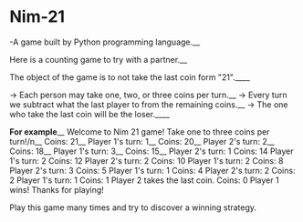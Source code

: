 # Nim-21
-A game built by Python programming language.__

Here is a counting game to try with a partner.__

The object of the game is to not take the last coin form "21".____

-> Each person may take one, two, or three coins per turn.__
-> Every turn we subtract what the last player to from the remaining coins.__
-> The one who take the last coin will be the loser.____

 **********************************For example**********************************__
      Welcome to Nim 21 game! Take one to three coins per turn!/n__
      Coins:  21__
      Player 1's turn: 1__
      Coins:  20__
      Player 2's turn: 2__
      Coins:  18__
      Player 1's turn: 3__
      Coins:  15__
      Player 2's turn: 1
      Coins:  14
      Player 1's turn: 2
      Coins:  12
      Player 2's turn: 2
      Coins:  10
      Player 1's turn: 2
      Coins:  8
      Player 2's turn: 3
      Coins:  5
      Player 1's turn: 1
      Coins:  4
      Player 2's turn: 2
      Coins:  2
      Player 1's turn: 1
      Coins:  1
      Player 2 takes the last coin.
      Coins: 0
      Player 1 wins!
      Thanks for playing!

Play this game many times and try to discover a winning strategy.
